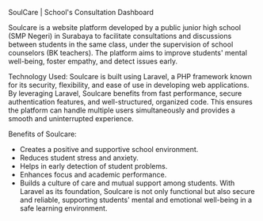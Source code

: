 SoulCare | School's Consultation Dashboard

Soulcare is a website platform developed by a public junior high school (SMP Negeri) in Surabaya to facilitate consultations and discussions between students in the same class, under the supervision of school counselors (BK teachers). The platform aims to improve students' mental well-being, foster empathy, and detect issues early.

Technology Used:
Soulcare is built using Laravel, a PHP framework known for its security, flexibility, and ease of use in developing web applications. By leveraging Laravel, Soulcare benefits from fast performance, secure authentication features, and well-structured, organized code. This ensures the platform can handle multiple users simultaneously and provides a smooth and uninterrupted experience.

Benefits of Soulcare:
- Creates a positive and supportive school environment.
- Reduces student stress and anxiety.
- Helps in early detection of student problems.
- Enhances focus and academic performance.
- Builds a culture of care and mutual support among students.
With Laravel as its foundation, Soulcare is not only functional but also secure and reliable, supporting students' mental and emotional well-being in a safe learning environment.

